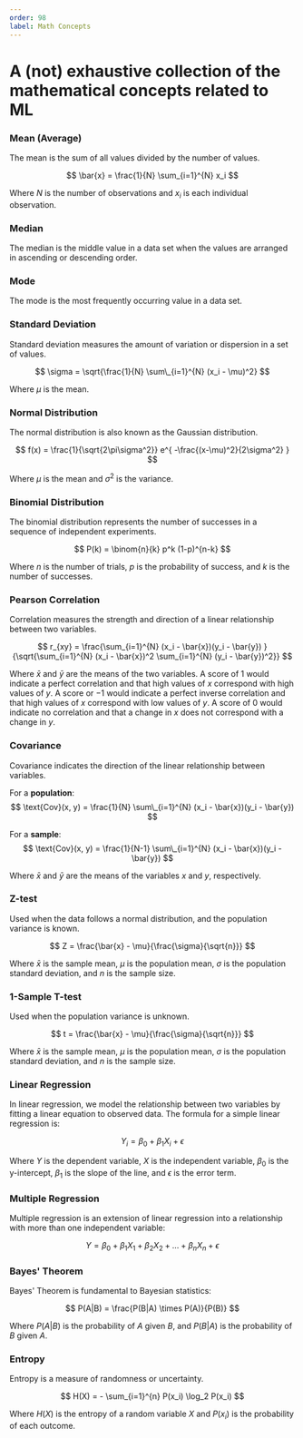 ```yaml
---
order: 98
label: Math Concepts
---
```


# A (not) exhaustive collection of the mathematical concepts related to ML

### Mean (Average)

The mean is the sum of all values divided by the number of values.

$$
    \bar{x} = \frac{1}{N} \sum_{i=1}^{N} x_i
$$

Where $N$ is the number of observations and $x_i$ is each individual observation.

### Median

The median is the middle value in a data set when the values are arranged in ascending or descending order.

### Mode

The mode is the most frequently occurring value in a data set.

### Standard Deviation

Standard deviation measures the amount of variation or dispersion in a set of values.

$$
    \sigma = \sqrt{\frac{1}{N} \sum\_{i=1}^{N} (x_i - \mu)^2}
$$

Where $\mu$ is the mean.

### Normal Distribution

The normal distribution is also known as the Gaussian distribution.

$$
    f(x) = \frac{1}{\sqrt{2\pi\sigma^2}} e^{ -\frac{(x-\mu)^2}{2\sigma^2} }
$$

Where $\mu$ is the mean and $\sigma^2$ is the variance.

### Binomial Distribution

The binomial distribution represents the number of successes in a sequence of independent experiments.

$$
    P(k) = \binom{n}{k} p^k (1-p)^{n-k}
$$

Where $n$ is the number of trials, $p$ is the probability of success, and $k$ is the number of successes.

### Pearson Correlation

Correlation measures the strength and direction of a linear relationship between two variables.

$$
    r_{xy} = \frac{\sum_{i=1}^{N} (x_i - \bar{x})(y_i - \bar{y}) }{\sqrt{\sum_{i=1}^{N} (x_i - \bar{x})^2 \sum_{i=1}^{N} (y_i - \bar{y})^2}}
$$

Where $\bar{x}$ and $\bar{y}$ are the means of the two variables. A score of $1$ would indicate a perfect correlation and that high values of $x$ correspond with high values of $y$. A score or $-1$ would indicate a perfect inverse correlation and that high values of $x$ correspond with low values of $y$. A score of $0$ would indicate no correlation and that a change in $x$ does not correspond with a change in $y$.

### Covariance

Covariance indicates the direction of the linear relationship between variables.

For a **population**: $$ \text{Cov}(x, y) = \frac{1}{N} \sum\_{i=1}^{N} (x_i - \bar{x})(y_i - \bar{y}) $$

For a **sample**: $$ \text{Cov}(x, y) = \frac{1}{N-1} \sum\_{i=1}^{N} (x_i - \bar{x})(y_i - \bar{y}) $$

Where $\bar{x}$ and $\bar{y}$ are the means of the variables $x$ and $y$, respectively.

### Z-test

Used when the data follows a normal distribution, and the population variance is known.

$$
    Z = \frac{\bar{x} - \mu}{\frac{\sigma}{\sqrt{n}}}
$$

Where $\bar{x}$ is the sample mean, $\mu$ is the population mean, $\sigma$ is the population standard deviation, and $n$ is the sample size.

### 1-Sample T-test

Used when the population variance is unknown.

$$
    t = \frac{\bar{x} - \mu}{\frac{\sigma}{\sqrt{n}}}
$$

Where $\bar{x}$ is the sample mean, $\mu$ is the population mean, $\sigma$ is the population standard deviation, and $n$ is the sample size.

### Linear Regression

In linear regression, we model the relationship between two variables by fitting a linear equation to observed data. The formula for a simple linear regression is:

$$
    Y_i = \beta_0 + \beta_1 X_i + \epsilon
$$

Where $Y$ is the dependent variable, $X$ is the independent variable, $\beta_0$ is the y-intercept, $\beta_1$ is the slope of the line, and $\epsilon$ is the error term.

### Multiple Regression

Multiple regression is an extension of linear regression into a relationship with more than one independent variable:

$$
    Y = \beta_0 + \beta_1 X_1 + \beta_2 X_2 + \dots + \beta_n X_n + \epsilon
$$

### Bayes' Theorem

Bayes' Theorem is fundamental to Bayesian statistics:

$$
    P(A|B) = \frac{P(B|A) \times P(A)}{P(B)}
$$

Where $P(A|B)$ is the probability of $A$ given $B$, and $P(B|A)$ is the probability of $B$ given $A$.

### Entropy

Entropy is a measure of randomness or uncertainty.

$$
    H(X) = - \sum_{i=1}^{n} P(x_i) \log_2 P(x_i)
$$

Where $H(X)$ is the entropy of a random variable $X$ and $P(x_i)$ is the probability of each outcome.
